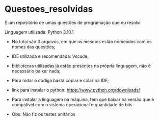 # Questoes_resolvidas
É um repositório de umas questões de programação que eu resolvi

Linguagem utilizada: Python 3.10.1
* No total são 3 arquivos, em que os mesmos estão nomeados com os nomes das questões;
* IDE utilizada e recomendada: Vscode;
* bibliotecas utilizadas já estão presentes na própria linguagem, não é necessário baixar nada;
* Para rodar o código basta copiar e colar na IDE;

* link para instalar o python: https://www.python.org/downloads/
* Para instalar a linguagem na máquina, tem que baixar na versão que é compatível com o sistema operacional e quantidade de bits
* Obs: Não fiz os testes unitários
